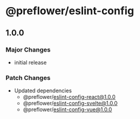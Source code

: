 # @preflower/eslint-config

## 1.0.0
### Major Changes

- initial release

### Patch Changes

- Updated dependencies
  - @preflower/eslint-config-react@1.0.0
  - @preflower/eslint-config-svelte@1.0.0
  - @preflower/eslint-config-vue@1.0.0

